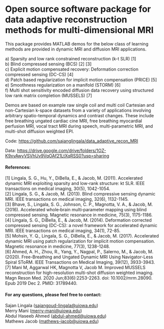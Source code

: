 # Open source software package for data adaptive reconstruction methods for multi-dimensional MRI


This package provides MATLAB demos for the below class of learning methods are provided in dynamic MRI and diffusion MRI applications. 

a)	Sparsity and low rank constrained reconstruction (k-t SLR) [1] \
b)	Blind compressed sensing (BCS) [2] [3] \
c)	Explicit motion compensated recovery: Deformation correction compressed sensing (DC-CS) [4] \
d)	Patch based regularization for implicit motion compensation (PRICE) [5] \
e)	Smoothness regularization on a manifold (STORM) [6] \
f)	Multi shot sensitivity encoded diffusion data recovery using structured low rank matrix completion (MUSSELS) [7]


Demos are based on example raw single coil and multi coil Cartesian and non-Cartesian k-space datasets from a variety of applications
involving arbitrary spatio-temporal dynamics and contrast changes. These include free breathing ungated cardiac cine MRI, 
free breathing myocardial perfusion MRI, vocal tract MRI during speech, multi-parametric MRI, and multi-shot diffusion weighted EPI. 


Code: https://github.com/sajanglingala/data_adaptive_recon_MRI

Data: https://drive.google.com/drive/folders/1OZ-K9xyAwyVSVhUv9VqOAf21LtXqRSS0?usp=sharing

#### References:
[1] Lingala, S. G., Hu, Y., DiBella, E., & Jacob, M. (2011). Accelerated dynamic MRI exploiting sparsity and low-rank structure: kt SLR. IEEE transactions on medical imaging, 30(5), 1042-1054. \
[2] Lingala, S. G., & Jacob, M. (2013). Blind compressive sensing dynamic MRI. IEEE transactions on medical imaging, 32(6), 1132-1145.\
[3] Bhave, S., Lingala, S. G., Johnson, C. P., Magnotta, V. A., & Jacob, M. (2016). Accelerated whole‐brain multi‐parameter mapping using blind compressed sensing. Magnetic resonance in medicine, 75(3), 1175-1186. \
[4] Lingala, S. G., DiBella, E., & Jacob, M. (2014). Deformation corrected compressed sensing (DC-CS): a novel framework for accelerated dynamic MRI. IEEE transactions on medical imaging, 34(1), 72-85. \
[5] Mohsin, Y. Q., Lingala, S. G., DiBella, E., & Jacob, M. (2017). Accelerated dynamic MRI using patch regularization for implicit motion compensation. Magnetic resonance in medicine, 77(3), 1238-1248.\
[6] Ahmed, A. H., Zhou, R., Yang, Y., Nagpal, P., Salerno, M., & Jacob, M. (2020). Free-Breathing and Ungated Dynamic MRI Using Navigator-Less Spiral SToRM. IEEE Transactions on Medical Imaging, 39(12), 3933-3943.\
[7] Mani M, Aggarwal HK, Magnotta V, Jacob M. Improved MUSSELS reconstruction for high-resolution multi-shot diffusion weighted imaging. Magn Reson Med. 2020 Jun;83(6):2253-2263. doi: 10.1002/mrm.28090. Epub 2019 Dec 2. PMID: 31789440.


#### For any questions, please feel free to contact:
Sajan Lingala (sajangoud-lingala@uiowa.edu) \
Merry Mani (merry-mani@uiowa.edu)\
Abdul Haseeb Ahmed (abdul-ahmed@uiowa.edu)\
Mathews Jacob (mathews-jacob@uiowa.edu)
